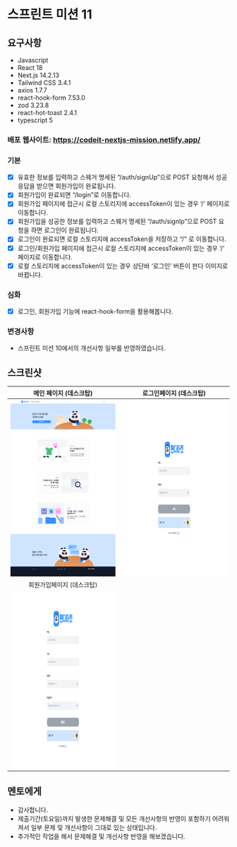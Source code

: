 # 스프린트 미션 11 

## 요구사항

- Javascript
- React 18
- Next.js 14.2.13
- Tailwind CSS 3.4.1
- axios 1.7.7
- react-hook-form 7.53.0
- zod 3.23.8
- react-hot-toast 2.4.1
- typescript 5

### 배포 웹사이트: https://codeit-nextjs-mission.netlify.app/

### 기본

- [x] 유효한 정보를 입력하고 스웨거 명세된 “/auth/signUp”으로  POST 요청해서 성공 응답을 받으면 회원가입이 완료됩니다.
- [x] 회원가입이 완료되면 “/login”로 이동합니다.
- [x] 회원가입 페이지에 접근시 로컬 스토리지에 accessToken이 있는 경우 ‘/’ 페이지로 이동합니다.
- [x] 회원가입을 성공한 정보를 입력하고 스웨거 명세된 “/auth/signIp”으로  POST 요청을 하면 로그인이 완료됩니다.
- [x] 로그인이 완료되면 로컬 스토리지에 accessToken을 저장하고 “/” 로 이동합니다.
- [x] 로그인/회원가입 페이지에 접근시 로컬 스토리지에 accessToken이 있는 경우 ‘/’ 페이지로 이동합니다.
- [x] 로컬 스토리지에 accessToken이 있는 경우 상단바 ‘로그인’ 버튼이 판다 이미지로 바뀝니다.

### 심화

- [x] 로그인, 회원가입 기능에 react-hook-form을 활용해봅니다.

### 변경사항

- 스프린트 미션 10에서의 개선사항 일부를 반영하였습니다.

## 스크린샷

|                            메인 페이지 (데스크탑)                        |                       로그인페이지 (데스크탑)                            |
| :--------------------------------------------------------------------: | :-------------------------------------------------------------------:  |
|   <img src="/public/images/mainPage.png" width="400" height="400">     | <img src="/public/images/signIn.png" width="400" height="400">         |       
|                            회원가입페이지 (데스크탑)                     |
|   <img src="/public/images/signup.png" width="400" height="400">       |


## 멘토에게

- 감사합니다.
- 제출기간(토요일)까지 발생한 문제해결 및 모든 개선사항의 반영이 포함하기 어려워져서 일부 문제 및 개선사항이 그대로 있는 상태입니다.
- 추가적인 작업을 해서 문제해결 및 개선사항 반영을 해보겠습니다.